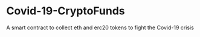 # Covid-19-CryptoFunds
A smart contract to collect eth and erc20 tokens to fight the Covid-19 crisis 
